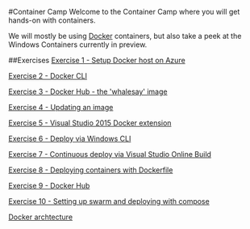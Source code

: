 #Container Camp
Welcome to the Container Camp where you will get hands-on with containers.

We will mostly be using [Docker](https://www.docker.com/whatisdocker/) containers, but also take a peek at the Windows Containers currently in preview.

##Exercises
[Exercise 1 - Setup Docker host on Azure](Exercise01/README.md)
 
[Exercise 2 - Docker CLI](Exercise02/README.md)

[Exercise 3 - Docker Hub - the 'whalesay' image](Exercise03/README.md)

[Exercise 4 - Updating an image](Exercise04/README.md)

[Exercise 5 - Visual Studio 2015 Docker extension](Exercise05/README.md)

[Exercise 6 - Deploy via Windows CLI](Exercise06/README.md)

[Exercise 7 - Continuous deploy via Visual Studio Online Build](Exercise07/README.md)

[Exercise 8 - Deploying containers with Dockerfile](Exercise08/README.md)

[Exercise 9 - Docker Hub](Exercise09/README.md)

[Exercise 10 - Setting up swarm and deploying with compose](Exercise10/README.md)

[Docker archtecture](http://docs.docker.com/engine/introduction/understanding-docker/)